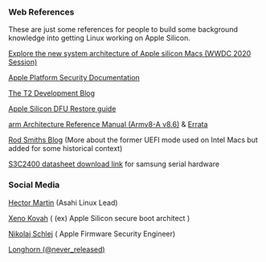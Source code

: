 ### Web References
These are just some references for people to build some background knowledge into getting Linux working on Apple Silicon.

[Explore the new system architecture of Apple silicon Macs (WWDC 2020 Session)](https://developer.apple.com/videos/play/wwdc2020/10686/)

[Apple Platform Security Documentation](https://support.apple.com/en-au/guide/security/welcome/web)

[The T2 Development Blog](https://blog.t8012.dev/ace-part-1/)

[Apple Silicon DFU Restore guide](https://support.apple.com/guide/apple-configurator-mac/apdd5f3c75ad/mac)

[arm Architecture Reference Manual (Armv8-A v8.6)](https://documentation-service.arm.com/static/5fa3bd1eb209f547eebd4141?token=) & [Errata](https://documentation-service.arm.com/static/5fc8ec531c8c5d708d2a336e?token=)

[Rod Smiths Blog](https://www.rodsbooks.com/refind/) (More about the former UEFI mode used on Intel Macs but added for some historical context)

[S3C2400 datasheet download link](https://www.digchip.com/datasheets/parts/datasheet/409/S3C2400-pdf.php) for samsung serial hardware 
### Social Media

[Hector Martin](https://social.treehouse.systems/@marcan) (Asahi Linux Lead)

[Xeno Kovah](https://twitter.com/XenoKovah) ( (ex) Apple Silicon secure boot architect )

[Nikolaj Schlej](https://twitter.com/NikolajSchlej) ( Apple Firmware Security Engineer)

[Longhorn (@never_released)](https://twitter.com/never_released)